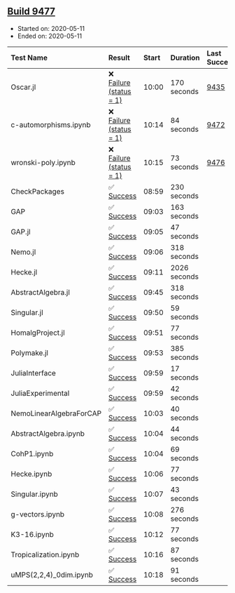## [Build 9477](https://oscarci.mathematik.uni-kl.de/job/oscar/9477/)

* Started on: 2020-05-11
* Ended on: 2020-05-11

| Test Name    | Result | Start | Duration | Last Success | First Failure |
|:-------------|:-------|:------|:---------|:-------------|:--------------|
| Oscar.jl | ❌ [Failure (status = 1)](https://oscarci.mathematik.uni-kl.de/job/oscar/9477/artifact/logs/build-9477/Oscar.jl.log) | 10:00 | 170 seconds | [9435](https://oscarci.mathematik.uni-kl.de/job/oscar/9435/) | [9436](https://oscarci.mathematik.uni-kl.de/job/oscar/9436/) |
| c-automorphisms.ipynb | ❌ [Failure (status = 1)](https://oscarci.mathematik.uni-kl.de/job/oscar/9477/artifact/logs/build-9477/c-automorphisms.ipynb.log) | 10:14 | 84 seconds | [9472](https://oscarci.mathematik.uni-kl.de/job/oscar/9472/) | [9473](https://oscarci.mathematik.uni-kl.de/job/oscar/9473/) |
| wronski-poly.ipynb | ❌ [Failure (status = 1)](https://oscarci.mathematik.uni-kl.de/job/oscar/9477/artifact/logs/build-9477/wronski-poly.ipynb.log) | 10:15 | 73 seconds | [9476](https://oscarci.mathematik.uni-kl.de/job/oscar/9476/) | [9477](https://oscarci.mathematik.uni-kl.de/job/oscar/9477/) |
| CheckPackages | ✅ [Success](https://oscarci.mathematik.uni-kl.de/job/oscar/9477/artifact/logs/build-9477/CheckPackages.log) | 08:59 | 230 seconds |  |  |
| GAP | ✅ [Success](https://oscarci.mathematik.uni-kl.de/job/oscar/9477/artifact/logs/build-9477/GAP.log) | 09:03 | 163 seconds |  |  |
| GAP.jl | ✅ [Success](https://oscarci.mathematik.uni-kl.de/job/oscar/9477/artifact/logs/build-9477/GAP.jl.log) | 09:05 | 47 seconds |  |  |
| Nemo.jl | ✅ [Success](https://oscarci.mathematik.uni-kl.de/job/oscar/9477/artifact/logs/build-9477/Nemo.jl.log) | 09:06 | 318 seconds |  |  |
| Hecke.jl | ✅ [Success](https://oscarci.mathematik.uni-kl.de/job/oscar/9477/artifact/logs/build-9477/Hecke.jl.log) | 09:11 | 2026 seconds |  |  |
| AbstractAlgebra.jl | ✅ [Success](https://oscarci.mathematik.uni-kl.de/job/oscar/9477/artifact/logs/build-9477/AbstractAlgebra.jl.log) | 09:45 | 318 seconds |  |  |
| Singular.jl | ✅ [Success](https://oscarci.mathematik.uni-kl.de/job/oscar/9477/artifact/logs/build-9477/Singular.jl.log) | 09:50 | 59 seconds |  |  |
| HomalgProject.jl | ✅ [Success](https://oscarci.mathematik.uni-kl.de/job/oscar/9477/artifact/logs/build-9477/HomalgProject.jl.log) | 09:51 | 77 seconds |  |  |
| Polymake.jl | ✅ [Success](https://oscarci.mathematik.uni-kl.de/job/oscar/9477/artifact/logs/build-9477/Polymake.jl.log) | 09:53 | 385 seconds |  |  |
| JuliaInterface | ✅ [Success](https://oscarci.mathematik.uni-kl.de/job/oscar/9477/artifact/logs/build-9477/JuliaInterface.log) | 09:59 | 17 seconds |  |  |
| JuliaExperimental | ✅ [Success](https://oscarci.mathematik.uni-kl.de/job/oscar/9477/artifact/logs/build-9477/JuliaExperimental.log) | 09:59 | 42 seconds |  |  |
| NemoLinearAlgebraForCAP | ✅ [Success](https://oscarci.mathematik.uni-kl.de/job/oscar/9477/artifact/logs/build-9477/NemoLinearAlgebraForCAP.log) | 10:03 | 40 seconds |  |  |
| AbstractAlgebra.ipynb | ✅ [Success](https://oscarci.mathematik.uni-kl.de/job/oscar/9477/artifact/logs/build-9477/AbstractAlgebra.ipynb.log) | 10:04 | 44 seconds |  |  |
| CohP1.ipynb | ✅ [Success](https://oscarci.mathematik.uni-kl.de/job/oscar/9477/artifact/logs/build-9477/CohP1.ipynb.log) | 10:04 | 69 seconds |  |  |
| Hecke.ipynb | ✅ [Success](https://oscarci.mathematik.uni-kl.de/job/oscar/9477/artifact/logs/build-9477/Hecke.ipynb.log) | 10:06 | 77 seconds |  |  |
| Singular.ipynb | ✅ [Success](https://oscarci.mathematik.uni-kl.de/job/oscar/9477/artifact/logs/build-9477/Singular.ipynb.log) | 10:07 | 43 seconds |  |  |
| g-vectors.ipynb | ✅ [Success](https://oscarci.mathematik.uni-kl.de/job/oscar/9477/artifact/logs/build-9477/g-vectors.ipynb.log) | 10:08 | 276 seconds |  |  |
| K3-16.ipynb | ✅ [Success](https://oscarci.mathematik.uni-kl.de/job/oscar/9477/artifact/logs/build-9477/K3-16.ipynb.log) | 10:12 | 77 seconds |  |  |
| Tropicalization.ipynb | ✅ [Success](https://oscarci.mathematik.uni-kl.de/job/oscar/9477/artifact/logs/build-9477/Tropicalization.ipynb.log) | 10:16 | 87 seconds |  |  |
| uMPS(2,2,4)_0dim.ipynb | ✅ [Success](https://oscarci.mathematik.uni-kl.de/job/oscar/9477/artifact/logs/build-9477/uMPS-2-2-4-_0dim.ipynb.log) | 10:18 | 91 seconds |  |  |
